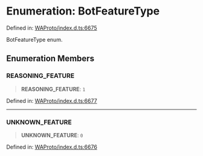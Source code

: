 # Enumeration: BotFeatureType

Defined in: [WAProto/index.d.ts:6675](https://github.com/Fokusdotid/bail/blob/fcd0cec6f26de1fb545eb2e03fa5c63fbad99d3d/WAProto/index.d.ts#L6675)

BotFeatureType enum.

## Enumeration Members

### REASONING\_FEATURE

> **REASONING\_FEATURE**: `1`

Defined in: [WAProto/index.d.ts:6677](https://github.com/Fokusdotid/bail/blob/fcd0cec6f26de1fb545eb2e03fa5c63fbad99d3d/WAProto/index.d.ts#L6677)

***

### UNKNOWN\_FEATURE

> **UNKNOWN\_FEATURE**: `0`

Defined in: [WAProto/index.d.ts:6676](https://github.com/Fokusdotid/bail/blob/fcd0cec6f26de1fb545eb2e03fa5c63fbad99d3d/WAProto/index.d.ts#L6676)
